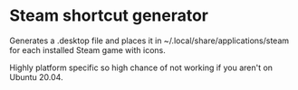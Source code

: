 # Steam shortcut generator
Generates a .desktop file and places it in ~/.local/share/applications/steam for each installed Steam game with icons.

Highly platform specific so high chance of not working if you aren't on Ubuntu 20.04.

